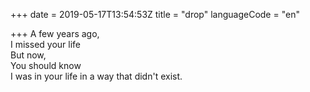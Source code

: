 +++
date = 2019-05-17T13:54:53Z
title = "drop"
languageCode = "en"

+++ 
A few years ago,   
I missed your life   
But now,   
You should know   
I was in your life in a way that didn't exist.  